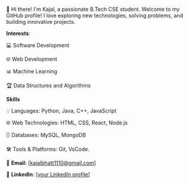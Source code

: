  👋 Hi there! I'm Kajal, a passionate B.Tech CSE student. Welcome to my GitHub profile! I love exploring new technologies,
 solving problems, and building innovative projects.
 
 **Interests**:
 
💻 Software Development

🌐 Web Development

📊 Machine Learning

🏆 Data Structures and Algorithms


**Skills**

💡 Languages: Python, Java, C++, JavaScript

🌐 Web Technologies: HTML, CSS, React, Node.js

🗄️ Databases: MySQL, MongoDB

🛠️ Tools & Platforms: Git, VsCode.


📧 **Email:** [kajalbhatt1110@gmail.com]

💼 **LinkedIn**: [[your LinkedIn profile](https://www.linkedin.com/in/kajal-bhatt-531809284/)]
<!---
KajalBhatt123/KajalBhatt123 is a ✨ special ✨ repository because its `README.md` (this file) appears on your GitHub profile.
You can click the Preview link to take a look at your changes.
--->
